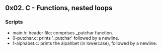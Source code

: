 ## 0x02. C - Functions, nested loops
### Scripts
- main.h: header file; comprises _putchar function.
- 0-putchar.c: prints '_putchar' followed by a newline.
- 1-alphabet.c: prints the alpahbet (in lowercase), followed by a newline.

